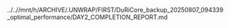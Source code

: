 ../..//mnt/h/ARCHIVE/.UNWRAP/FIRST/DuRiCore_backup_20250807_094339_optimal_performance/DAY2_COMPLETION_REPORT.md